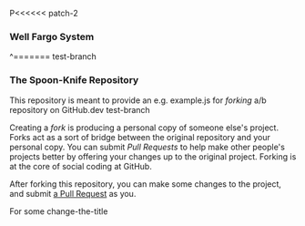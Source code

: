 P<<<<<< patch-2
### Well Fargo System
^======= test-branch
### The Spoon-Knife Repository

This repository is meant to provide an e.g. example.js for
*forking* a/b repository 
on GitHub.dev
test-branch

Creating a *fork* is producing a personal copy of someone else's project. Forks act as a sort of bridge between the original repository and your personal copy. You can submit *Pull Requests* to help make other people's projects better by offering your changes up to the original project. Forking is at the core of social coding at GitHub.

After forking this repository, you can make some changes to the project, and submit [a Pull Request](https://github.com/octocat/Spoon-Knife/pulls) as you.

For some change-the-title
